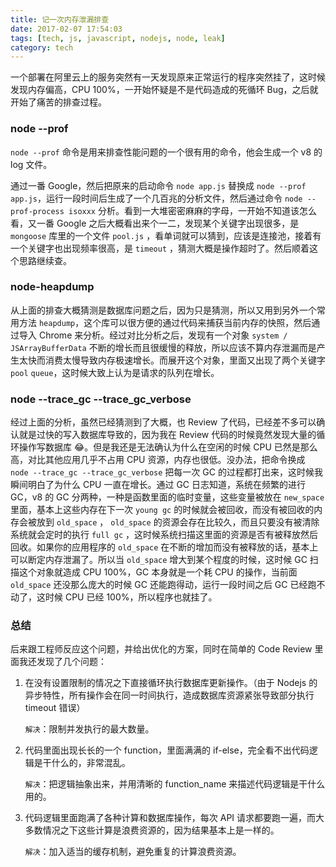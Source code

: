 ```yaml
---
title: 记一次内存泄漏排查
date: 2017-02-07 17:54:03
tags: [tech, js, javascript, nodejs, node, leak]
category: tech
---
```


一个部署在阿里云上的服务突然有一天发现原来正常运行的程序突然挂了，这时候发现内存偏高，CPU 100%，一开始怀疑是不是代码造成的死循环 Bug，之后就开始了痛苦的排查过程。

<!-- more -->

### node --prof

`node --prof` 命令是用来排查性能问题的一个很有用的命令，他会生成一个 v8 的 log 文件。

通过一番 Google，然后把原来的启动命令 `node app.js` 替换成 `node --prof app.js`，运行一段时间后生成了一个几百兆的分析文件，然后通过命令 `node --prof-process isoxxx` 分析。看到一大堆密密麻麻的字母，一开始不知道该怎么看，又一番 Google 之后大概看出来个一二，发现某个关键字出现很多，是 `mongoose` 库里的一个文件 `pool.js` ，看单词就可以猜到，应该是连接池，接着有一个关键字也出现频率很高，是 `timeout` ，猜测大概是操作超时了。然后顺着这个思路继续查。

### node-heapdump

从上面的排查大概猜测是数据库问题之后，因为只是猜测，所以又用到另外一个常用方法 `heapdump`，这个库可以很方便的通过代码来捕获当前内存的快照，然后通过导入 Chrome 来分析。经过对比分析之后，发现有一个对象 `system / JSArrayBufferData` 不断的增长而且很缓慢的释放，所以应该不算内存泄漏而是产生太快而消费太慢导致内存极速增长。而展开这个对象，里面又出现了两个关键字 `pool` `queue`，这时候大致上认为是请求的队列在增长。

### node --trace_gc --trace_gc_verbose

经过上面的分析，虽然已经猜测到了大概，也 Review 了代码，已经差不多可以确认就是过快的写入数据库导致的，因为我在 Review 代码的时候竟然发现大量的循环操作写数据库 😂。但是我还是无法确认为什么在空闲的时候 CPU 已然是那么高，对比其他应用几乎不占用 CPU 资源，内存也很低。没办法，把命令换成 `node --trace_gc --trace_gc_verbose` 把每一次 GC 的过程都打出来，这时候我瞬间明白了为什么 CPU 一直在增长。通过 GC 日志知道，系统在频繁的进行 GC，v8 的 GC 分两种，一种是函数里面的临时变量，这些变量被放在 `new_space` 里面，基本上这些内存在下一次 `young gc` 的时候就会被回收，而没有被回收的内存会被放到 `old_space` ， `old_space` 的资源会存在比较久，而且只要没有被清除系统就会定时的执行 `full gc` ，这时候系统扫描这里面的资源是否有被释放然后回收。如果你的应用程序的 `old_space` 在不断的增加而没有被释放的话，基本上可以断定内存泄漏了。所以当 `old_space` 增大到某个程度的时候，这时候 GC 扫描这个对象就造成 CPU 100%，GC 本身就是一个耗 CPU 的操作，当前面 `old_space` 还没那么庞大的时候 GC 还能跑得动，运行一段时间之后 GC 已经跑不动了，这时候 CPU 已经 100%，所以程序也就挂了。

### 总结

后来跟工程师反应这个问题，并给出优化的方案，同时在简单的 Code Review 里面我还发现了几个问题：

1. 在没有设置限制的情况之下直接循环执行数据库更新操作。（由于 Nodejs 的异步特性，所有操作会在同一时间执行，造成数据库资源紧张导致部分执行 timeout 错误）

   `解决`：限制并发执行的最大数量。

2. 代码里面出现长长的一个 function，里面满满的 if-else，完全看不出代码逻辑是干什么的，非常混乱。

   `解决`：把逻辑抽象出来，并用清晰的 function_name 来描述代码逻辑是干什么用的。

3. 代码逻辑里面跑满了各种计算和数据库操作，每次 API 请求都要跑一遍，而大多数情况之下这些计算是浪费资源的，因为结果基本上是一样的。

   `解决`：加入适当的缓存机制，避免重复的计算浪费资源。

